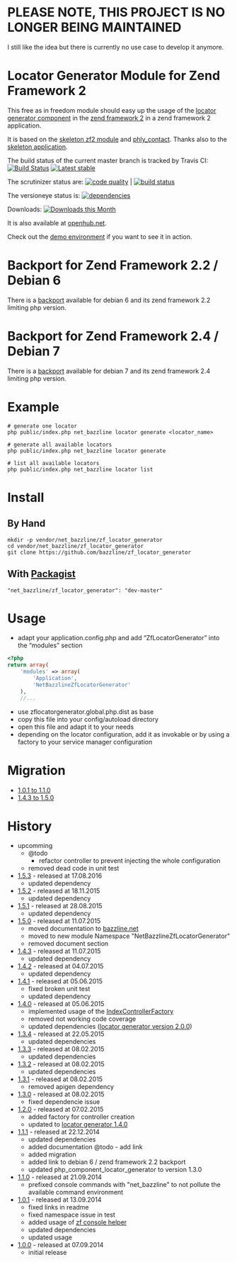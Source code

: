 # PLEASE NOTE, THIS PROJECT IS NO LONGER BEING MAINTAINED

I still like the idea but there is currently no use case to develop it anymore.

# Locator Generator Module for Zend Framework 2

This free as in freedom module should easy up the usage of the [locator generator component](https://github.com/bazzline/php_component_locator_generator) in the [zend framework 2](http://framework.zend.com/) in a zend framework 2 application.

It is based on the [skeleton zf2 module](https://github.com/zendframework/ZendSkeletonModule) and [phly_contact](https://github.com/weierophinney/phly_contact).
Thanks also to the [skeleton application](https://github.com/zendframework/ZendSkeletonApplication).

The build status of the current master branch is tracked by Travis CI:
[![Build Status](https://travis-ci.org/bazzline/zf_locator_generator.png?branch=master)](http://travis-ci.org/bazzline/zf_locator_generator)
[![Latest stable](https://img.shields.io/packagist/v/net_bazzline/zf_locator_generator.svg)](https://packagist.org/packages/net_bazzline/zf_locator_generator)

The scrutinizer status are:
[![code quality](https://scrutinizer-ci.com/g/bazzline/zf_locator_generator/badges/quality-score.png?b=master)](https://scrutinizer-ci.com/g/bazzline/zf_locator_generator/) | [![build status](https://scrutinizer-ci.com/g/bazzline/zf_locator_generator/badges/build.png?b=master)](https://scrutinizer-ci.com/g/bazzline/zf_locator_generator/)

The versioneye status is:
[![dependencies](https://www.versioneye.com/user/projects/540cac63ccc023c5e0000009/badge.svg?style=flat)](https://www.versioneye.com/user/projects/540cac63ccc023c5e0000009)

Downloads:
[![Downloads this Month](https://img.shields.io/packagist/dm/net_bazzline/zf_locator_generator.svg)](https://packagist.org/packages/net_bazzline/zf_locator_generator)

It is also available at [openhub.net](http://www.openhub.net/p/718964).

Check out the [demo environment](https://github.com/bazzline/zf_demo_environment) if you want to see it in action.

# Backport for Zend Framework 2.2 / Debian 6

There is a [backport](https://github.com/bazzline/zf_locator_generator_debian_6_backport) available for debian 6 and its zend framework 2.2 limiting php version.

# Backport for Zend Framework 2.4 / Debian 7

There is a [backport](https://github.com/bazzline/zf_locator_generator_debian_7_backport) available for debian 7 and its zend framework 2.4 limiting php version.

# Example

```shell
# generate one locator
php public/index.php net_bazzline locator generate <locator_name>

# generate all available locators
php public/index.php net_bazzline locator generate

# list all available locators
php public/index.php net_bazzline locator list
```

# Install

## By Hand

    mkdir -p vendor/net_bazzline/zf_locator_generator
    cd vendor/net_bazzline/zf_locator_generator
    git clone https://github.com/bazzline/zf_locator_generator

## With [Packagist](https://packagist.org/packages/net_bazzline/zf_locator_generator)

    "net_bazzline/zf_locator_generator": "dev-master"

# Usage

* adapt your application.config.php and add “ZfLocatorGenerator” into the “modules” section

```php
<?php
return array(
    'modules' => array(
        'Application',
        'NetBazzlineZfLocatorGenerator'
    ),
    //...
```

* use zflocatorgenerator.global.php.dist as base
* copy this file into your config/autoload directory
* open this file and adapt it to your needs
* depending on the locator configuration, add it as invokable or by using a factory to your service manager configuration

# Migration

* [1.0.1 to 1.1.0](https://github.com/bazzline/zf_locator_generator/blob/master/migration/1.0.1_to_1.1.0.md)
* [1.4.3 to 1.5.0](https://github.com/bazzline/zf_locator_generator/blob/master/migration/1.4.3_to_1.5.0.md)

# History

* upcomming
    * @todo
        * refactor controller to prevent injecting the whole configuration
    * removed dead code in unit test
* [1.5.3](https://github.com/bazzline/zf_locator_generator/tree/1.5.3) - released at 17.08.2016
    * updated dependency
* [1.5.2](https://github.com/bazzline/zf_locator_generator/tree/1.5.2) - released at 18.11.2015
    * updated dependency
* [1.5.1](https://github.com/bazzline/zf_locator_generator/tree/1.5.1) - released at 28.08.2015
    * updated dependency
* [1.5.0](https://github.com/bazzline/zf_locator_generator/tree/1.5.0) - released at 11.07.2015
    * moved documentation to [bazzline.net](https://www.bazzline.net)
    * moved to new module Namespace "NetBazzlineZfLocatorGenerator"
    * removed document section
* [1.4.3](https://github.com/bazzline/zf_locator_generator/tree/1.4.3) - released at 11.07.2015
    * updated dependency
* [1.4.2](https://github.com/bazzline/zf_locator_generator/tree/1.4.2) - released at 04.07.2015
    * updated dependency
* [1.4.1](https://github.com/bazzline/zf_locator_generator/tree/1.4.1) - released at 05.06.2015
    * fixed broken unit test
    * updated dependency
* [1.4.0](https://github.com/bazzline/zf_locator_generator/tree/1.4.0) - released at 05.06.2015
    * implemented usage of the [IndexControllerFactory](https://github.com/bazzline/zf_locator_generator/blob/master/src/ZfLocatorGenerator/Controller/Console/IndexControllerFactory.php)
    * removed not working code coverage
    * updated dependencies ([locator generator version 2.0.0](https://github.com/bazzline/php_component_locator_generator))
* [1.3.4](https://github.com/bazzline/zf_locator_generator/tree/1.3.4) - released at 22.05.2015
    * updated dependencies
* [1.3.3](https://github.com/bazzline/zf_locator_generator/tree/1.3.3) - released at 08.02.2015
    * updated dependencies
* [1.3.2](https://github.com/bazzline/zf_locator_generator/tree/1.3.2) - released at 08.02.2015
    * updated dependencies
* [1.3.1](https://github.com/bazzline/zf_locator_generator/tree/1.3.1) - released at 08.02.2015
    * removed apigen dependency
* [1.3.0](https://github.com/bazzline/zf_locator_generator/tree/1.3.0) - released at 08.02.2015
    * fixed dependencie issue
* [1.2.0](https://github.com/bazzline/zf_locator_generator/tree/1.2.0) - released at 07.02.2015
    * added factory for controller creation
    * updated to [locator generator 1.4.0](https://github.com/bazzline/php_component_locator_generator/tree/1.4.0)
* [1.1.1](https://github.com/bazzline/zf_locator_generator/tree/1.1.1) - released at 22.12.2014
    * updated dependencies
    * added documentation @todo - add link
    * added migration
    * added link to debian 6 / zend framework 2.2 backport
    * updated php_component_locator_generator to version 1.3.0
* [1.1.0](https://github.com/bazzline/zf_locator_generator/tree/1.1.0) - released at 21.09.2014
    * prefixed console commands with "net_bazzline" to not pollute the available command environment
* [1.0.1](https://github.com/bazzline/zf_locator_generator/tree/1.0.1) - released at 13.09.2014
    * fixed links in readme
    * fixed namespace issue in test
    * added usage of [zf console helper](https://github.com/bazzline/zf_console_helper)
    * updated dependencies
    * updated usage
* [1.0.0](https://github.com/bazzline/zf_locator_generator/tree/1.0.0) - released at 07.09.2014
    * initial release

